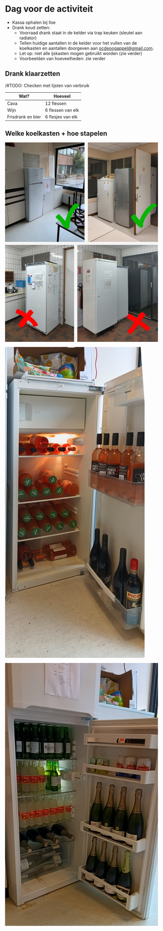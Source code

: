# Dag voor de activiteit

* Kassa ophalen bij Ilse
* Drank koud zetten:
  * Voorraad drank staat in de kelder via trap keuken (sleutel aan radiator)
  * Tellen huidige aantallen in de kelder voor het vullen van de koelkasten en aantallen doorgeven aan [ocdeoogappel@gmail.com](ocdeoogappel@gmail.com).
  * Let op: niet alle ijskasten mogen gebruikt worden (zie verder)
  * Voorbeelden van hoeveelheden: zie verder

## Drank klaarzetten

/#TODO: Checken met lijsten van verbruik

| Wat?              | Hoeveel           |
| ----------------- | ----------------- |
| Cava              | 12 flessen        |
| Wijn              | 6 flessen van elk |
| Frisdrank en bier | 6 flesjes van elk |

## Welke koelkasten + hoe stapelen

![alt text](imgs/Ijskasten.png)

![Ijskast vullen](imgs/Ijskast_vullen_1.jpg)

![Ijskast vullen](imgs/Ijskast_vullen_2.jpg)